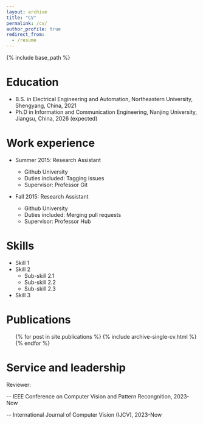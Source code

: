 ```yaml
---
layout: archive
title: "CV"
permalink: /cv/
author_profile: true
redirect_from:
  - /resume
---
```


{% include base_path %}

Education
======
* B.S. in Electrical Engineering and Automation, Northeastern University, Shengyang, China, 2021
* Ph.D in Information and Communication Engineering, Nanjing University, Jiangsu, China, 2026 (expected)

Work experience
======
* Summer 2015: Research Assistant
  * Github University
  * Duties included: Tagging issues
  * Supervisor: Professor Git

* Fall 2015: Research Assistant
  * Github University
  * Duties included: Merging pull requests
  * Supervisor: Professor Hub
  
Skills
======
* Skill 1
* Skill 2
  * Sub-skill 2.1
  * Sub-skill 2.2
  * Sub-skill 2.3
* Skill 3

Publications
======
  <ul>{% for post in site.publications %}
    {% include archive-single-cv.html %}
  {% endfor %}</ul>
  
<!--  
Talks
======
  <ul>{% for post in site.talks %}
    {% include archive-single-talk-cv.html %}
  {% endfor %}</ul>
-->
<!--   
Teaching
======
  <ul>{% for post in site.teaching %}
    {% include archive-single-cv.html %}
  {% endfor %}</ul>
-->  
Service and leadership
======
Reviewer:

-- IEEE Conference on Computer Vision and Pattern Recongnition, 2023-Now

-- International Journal of Computer Vision (IJCV), 2023-Now
